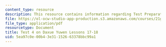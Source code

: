 ```yaml
---
content_type: resource
description: This resource contains information regarding Test Preparation.
file: https://ol-ocw-studio-app-production.s3.amazonaws.com/courses/21g-108-chinese-ii-streamlined-spring-2015/5ea97c0e00b43e31152663378bbc99a1_MIT21G_108S15_Test4Format.pdf
file_type: application/pdf
resourcetype: Document
title: Test 4 on Daxue Yuwen Lessons 17-18
uid: 5ea97c0e-00b4-3e31-1526-63378bbc99a1
---
```

